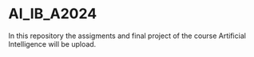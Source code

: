 # AI_IB_A2024
In this repository the assigments and final project of the course Artificial Intelligence will be upload.
